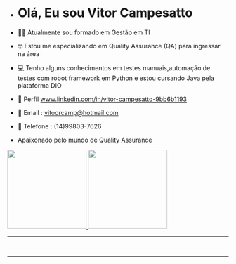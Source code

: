 - <h1>Olá, Eu sou Vitor Campesatto 
- 👨‍🎓 Atualmente sou formado em Gestão em TI
- 🤓 Estou me especializando em Quality Assurance (QA) para ingressar na área
- 💻 Tenho alguns conhecimentos em testes manuais,automação de testes com robot framework em Python e estou cursando Java pela plataforma DIO
- 🎯 Perfil www.linkedin.com/in/vitor-campesatto-9bb6b1193
- 📧 Email : vitoorcamp@hotmail.com
- 📱 Telefone : (14)99803-7626


- Apaixonado pelo mundo de Quality Assurance
 <div>
  <a href="https://github.com/Campesatto">
  <img height = "180em" src = "https://github-readme-stats.vercel.app/api?username=Campesatto&show_icons=true&theme=dracula&include_all_commits=true&count_private=true" />
  <img height = "180em" src = "https://github-readme-stats.vercel.app/api/top-langs/?username=rafaballerini&layout=compact&langs_count=16&theme=dracula" />
   
 
 ____________________________________________________________________________________________________________________________  
</div>
<div style = "display: inline_block"> <br>
  <img align = "center" alt  src = "https://media.tenor.com/images/163c8b67078a28d5120d27dd0ab650fd/tenor.gif">
 <img align = "right" alt  src = "https://media.tenor.com/images/163c8b67078a28d5120d27dd0ab650fd/tenor.gif">
</div>
      
 ____________________________________________________________________________________________________________________________
